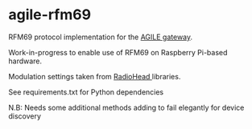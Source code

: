 # agile-rfm69
RFM69 protocol implementation for the <a href="https://github.com/Agile-IoT"> AGILE gateway</a>.

Work-in-progress to enable use of RFM69 on Raspberry Pi-based hardware.

Modulation settings taken from <a href="https://github.com/PaulStoffregen/RadioHead"> RadioHead <a> libraries.
  
See requirements.txt for Python dependencies

N.B: Needs some additional methods adding to fail elegantly for device discovery
